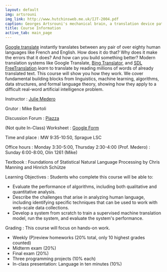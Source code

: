 ```yaml
---
layout: default
img: artsrouni
img_link: http://www.hutchinsweb.me.uk/IJT-2004.pdf
caption: Georges Artsrouni's mechanical brain, a translation device patented in 1933 in France.
title: Course Information
active_tab: main_page 
---
```


[Google translate](http://translate.google.com/) instantly
translates between any pair of over eighty human languages 
like French and English. How does it do that? Why does it 
make the errors that it does? And how can you build something 
better? Modern translation systems like Google Translate, 
[Bing Translator](http://www.microsofttranslator.com/),
and [SDL FreeTranslation](http://www.freetranslation.com/)
*learn* to translate by reading millions of words of already 
translated text. This course will show you how they work. 
We cover fundamental building blocks from linguistics, 
machine learning, algorithms, data structures, and formal 
language theory, showing how they apply to a difficult
real-word artificial intelligence problem.

Instructor
:  [Julie Medero](http://cs.hmc.edu/~julie)

Grutor
: Mike Bartoli

Discussion Forum
: [Piazza](https://piazza.com/class/i4ugmh3p8hx459)

(Not quite In-Class) Worksheet
: [Google Form](http://goo.gl/forms/2W35eriK0i)

Time and place
: MW 9:35-10:50, Sprague LSC

Office hours
: Monday 3:30-5:00, Thursday 2:30-4:00 (Prof. Medero)
: Sunday 6:00-8:00, Olin 1261 (Mike)

Textbook
: Foundations of Statistical Natural Language Processing by Chris Manning and Hinrich Schütze

Learning Objectives
: Students who complete this course will be able to:

* Evaluate the performance of algorithms, including both qualitative
  and quantitative analysis.
* Describe the challenges that arise in analyzing human language,
  including identifying specific techniques that can be used to work
  with web-scale data collections.
* Develop a system from scratch to train a supervised machine
  translation model, run the system, and evaluate the system's performance.

Grading
: This course will focus on hands-on work.

* Weekly (P)review homeworks (20% total, only 10 highest grades counted)
* Midterm exam (20%)
* Final exam (20%)
* Three programming projects (10% each)
* In-class presentation: Language in ten minutes (10%)



